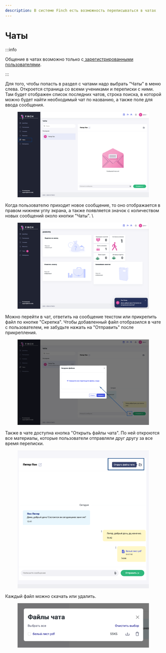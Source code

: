 ```yaml
---
description: В системе Finch есть возможность переписываться в чатах
---
```


# Чаты

:::info

Общение в чатах возможно только с[ зарегистрированными пользователями](../rekomendacii/ssylka-registraciya-uchenika.md).&#x20;

:::

Для того, чтобы попасть в раздел с чатами надо выбрать "Чаты" в меню слева. Откроется страница со всеми учениками и переписки с ними. Там будет отображен список последних чатов, строка поиска, в которой можно будет найти необходимый чат по названию, а также поле для ввода сообщения.&#x20;

<figure><img src="../.gitbook/assets/image (70).png" alt=""><figcaption></figcaption></figure>

Когда пользователю приходит новое сообщение, то оно отображается в правом нижнем углу экрана, а также появляется значок с количеством новых сообщений около кнопки "Чаты". \


<figure><img src="../.gitbook/assets/image (71).png" alt=""><figcaption></figcaption></figure>

Можно перейти в чат, ответить на сообщение текстом или прикрепить файл по кнопке "Скрепка". Чтобы добавленный файл отобразился в чате с пользователем, не забудьте нажать на "Отправить" после прикрепления.&#x20;

<figure><img src="../.gitbook/assets/image (72).png" alt=""><figcaption></figcaption></figure>

Также в чате доступна кнопка "Открыть файлы чата". По ней откроются все материалы, которые пользователи отправляли друг другу за все время переписки.&#x20;

<figure><img src="../.gitbook/assets/image (73).png" alt=""><figcaption></figcaption></figure>

Каждый файл можно скачать или удалить.&#x20;

<figure><img src="../.gitbook/assets/image (74).png" alt=""><figcaption></figcaption></figure>
